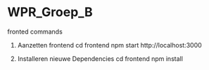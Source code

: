 # WPR_Groep_B

fronted commands

1. Aanzetten frontend
cd frontend
npm start
http://localhost:3000

2. Installeren nieuwe Dependencies
cd frontend
npm install